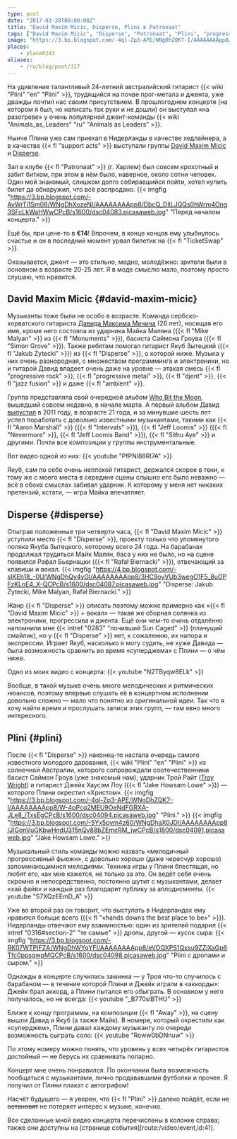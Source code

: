 ```yaml
---
type: post
date: "2017-03-28T00:00:00Z"
title: "David Maxim Micic, Disperse, Plini в Patronaat"
tags: ["David Maxim Micic", "Disperse", "Patronaat", "Plini", "progressive metal", "музыка"]
image: "https://3.bp.blogspot.com/-4ql-Zp3-APE/WNgDhZQK7-I/AAAAAAAApp8/W-4pPcq2MEU9OeNdFGRXA-JLe8_iTxsEgCPcB/s1600/dsc04094.picasaweb.jpg"
places:
    - place0243
aliases:
    - /ru/blog/post/317
---
```


На удивление талантливый 24-летний австралийский гитарист {{< wiki "Plini" "en" "Plini" >}}, трудящийся на почве прог-метала и джента, уже дважды почтил нас своим присутствием. В прошлогоднем концерте (на котором я был, но написать так руки и не дошли) он выступал «на разогреве» у очень популярной джент-команды {{< wiki "Animals_as_Leaders" "ru" "Animals as Leaders" >}}.

Нынче Плини уже сам приехал в Нидерланды в качестве хедлайнера, а в качестве {{< fl "support acts" >}} выступали группы [David Maxim Micic](https://www.facebook.com/davidmaximmicicmusic/) и [Disperse](https://www.facebook.com/disperseofficial/).

<!--more-->

Зал в клубе {{< fl "Patronaat" >}} (г. Харлем) был совсем крохотный и забит битком, при этом в нём было, наверное, около сотни человек. Один мой знакомый, слишком долго собиравшийся пойти, хотел купить билет да обнаружил, что всё распродано.
{{< imgfig "https://3.bp.blogspot.com/-AyWrTi1Sm08/WNgDhXozeNI/AAAAAAAApp8/DbcQ_DllLJQQs0hWrm4Ong3SFcLkWaHWwCPcB/s1600/dsc04083.picasaweb.jpg" "Перед началом концерта." >}}

Ещё бы, при цене-то в **€14**! Впрочем, в конце концов ему улыбнулось счастье и он в последний момент урвал билетик на {{< fl "TicketSwap" >}}.

Оказывается, джент — это стильно, модно, молодёжно: зрители были в основном в возрасте 20-25 лет. Я в моде смыслю мало, поэтому просто слушаю, что нравится.

## David Maxim Micic {#david-maxim-micic}

Музыканты тоже были не особо в возрасте. Команда сербско-хорватского гитариста [Давида Максима Мичича](https://www.facebook.com/davidmaximmicicmusic/) (26 лет), носящая его имя, кроме него состояла из ударника Майка Маляна ({{< fl "Mike Malyan" >}} из {{< fl "Monuments" >}}), басиста Саймона Гроува ({{< fl "Simon Grove" >}}). Также ребятам помогал гитарист Якуб Зытецкий ({{< fl "Jakub Żytecki" >}}) из {{< fl "Disperse" >}}, о которой ниже. Музыка у них очень разнородная, с множеством программинга и электроники, но и гитарой Давид владеет очень даже на уровне — этакая смесь {{< fl "progressive rock" >}}, {{< fl "progressive metal" >}}, {{< fl "djent" >}}, {{< fl "jazz fusion" >}} и даже {{< fl "ambient" >}}.

Группа представляла свой очередной альбом [Who Bit the Moon](https://davidmaximmicic.bandcamp.com/album/who-bit-the-moon), вышедший совсем недавно, в начале марта. А первый альбом Давид [выпустил](https://davidmaximmicic.bandcamp.com/album/bilo) в 2011 году, в возрасте 21 года, и за минувшие шесть лет успел поработать с довольно известными музыкантами, такими как {{< fl "Aaron Marshall" >}} ({{< fl "Intervals" >}}), {{< fl "Jeff Loomis" >}} ({{< fl "Nevermore" >}}, {{< fl "Jeff Loomis Band" >}}), {{< fl "Sithu Aye" >}} и другими. Почти все композиции у группы инструментальные.

Вот видео одной из них:
{{< youtube "PfPNl88RI7A" >}}

Якуб, сам по себе очень неплохой гитарист, держался скорее в тени, к тому же с моего места в середине сцены слышно его было неважно — всё в обоих смыслах забивал ударник. К которому у меня нет никаких претензий, кстати, — игра Майка впечатляет.

## Disperse {#disperse}

Отыграв положенные три четверти часа, {{< fl "David Maxim Micic" >}} уступили место {{< fl "Disperse" >}}, проекту только что упомянутого поляка Якуба Зытецкого, которому всего 24 года. На барабанах продолжал трудиться Майк Малян, баса у них не было, но на сцене появился Рафал Бьернацки ({{< fl "Rafał Biernacki" >}}), отвечающий за клавиши и вокал.
{{< imgfig "https://4.bp.blogspot.com/-sIKEh18_-0U/WNgDhQy4vGI/AAAAAAAApp8/3HC9oyVUb3wegO1F5_8uGPFzKLnE4_X-QCPcB/s1600/dsc04087.picasaweb.jpg" "Disperse: Jakub Żytecki, Mike Malyan, Rafał Biernacki." >}}

Жанр {{< fl "Disperse" >}} описать поэтому можно примерно как «{{< fl "David Maxim Micic" >}} + вокал» — такая же сборная солянка из электроники, прогрессива и джента. Ещё они чем-то *очень* отдалённо напомнили мне {{< intref "0283" "почивший Sun Caged" >}} (плачущий смайлик), но у {{< fl "Disperse" >}} нет, к сожалению, их напора и экспрессии. Играет Якуб, насколько я могу судить, не хуже Давида — была возможность сравнить во время «суперджема» с Плини — о чём ниже.

Одно из моих видео с концерта:
{{< youtube "N2TByqw8ELk" >}}

Вообще, в такой музыке очень много мелодических и ритмических нюансов, поэтому впервые слушать её в концертном исполнении довольно сложно — мало что понятно из оригинальной идеи. Так что я хочу найти время и прослушать записи этих групп, — там явно много интересного.

## Plini {#plini}

После {{< fl "Disperse" >}} наконец-то настала очередь самого известного молодого дарования, {{< wiki "Plini" "en" "Plini" >}} из солнечной Австралии, которого сопровождали соотечественники басист Саймон Гроув (уже знакомый нам), ударник Трой Райт ([Troy Wright](https://www.wrightdrums.com/)) и гитарист Джейк Хаусэм Лоу ({{< fl "Jake Howsam Lowe" >}}) — которого Плини окрестил «Христом».
{{< imgfig "https://3.bp.blogspot.com/-4ql-Zp3-APE/WNgDhZQK7-I/AAAAAAAApp8/W-4pPcq2MEU9OeNdFGRXA-JLe8_iTxsEgCPcB/s1600/dsc04094.picasaweb.jpg" "Plini." >}}
{{< imgfig "https://3.bp.blogspot.com/-5Yx5pym4z60/WNgDhaX0JDI/AAAAAAAApp8/JIGonVuGKbwHndU315nQv88bZEmcRM_jwCPcB/s1600/dsc04091.picasaweb.jpg" "Jake Howsam Lowe." >}}

Музыкальный стиль команды можно назвать «мелодичный прогрессивный фьюжн», с довольно хорошо (даже чересчур хорошо) запоминающимися мелодиями. Техника игры у Плини блестящая, но любят его, как мне кажется, не только за это. Он ведёт себя очень скромно и непосредственно, постоянно шутит с музыкантами, делает «хай файв» и каждый раз благодарит публику за аплодисменты.
{{< youtube "S7XQzEEmD_A" >}}

Уже во второй раз он говорит, что выступать в Нидерландах ему нравится больше всего ({{< fl "«hands downs the best place to be»" >}}). Нидерланды отвечают ему взаимностью: один из зрителей подарил {{< intref "0316#section-2" "те самые" >}} дропы, другой — кусок сыра:
{{< imgfig "https://3.bp.blogspot.com/-RK07WTPIFZA/WNgDhWYqYFI/AAAAAAAApp8/eVOQXPS1Qxsu9ZZiXaGp6Tfc0ppsqwpMQCPcB/s1600/dsc04098.picasaweb.jpg" "Plini с дропами и сыром." >}}

Однажды в концерте случилась заминка — у Троя что-то случилось с барабаном — в течение которой Плини и Джейк играли в «аккорды»: Джейк брал аккорд, а Плини пытался его обыграть. В основном у него получалось, но не всегда:
{{< youtube "_B770slBTHU" >}}

Ближе к концу программы, на композиции {{< fl "Away" >}}, на сцену вышли Давид и Якуб (а также Майк). В номере, который окрестили как «суперджем», Плини давал каждому музыканту по очереди возможность сыграть соло:
{{< youtube "Roww0bDNnuw" >}}

По этому номеру можно понять, что уровень у всех четырёх гитаристов достойный — не берусь их сравнивать попарно.

Концерт мне очень понравился. По окончании была возможность пообщаться с музыкантами, лично продававшими футболки и прочее. Я получил от Плини плакат с автографом!

Насчёт будущего — я уверен, что {{< fl "Plini" >}} далеко пойдёт, если ~~не остановят~~ не потеряет интерес к музыке, конечно.

Все сделанные мной видео концерта перечислены в колонке справа; также они доступны на [странице события][route:/video/event,id:41].
